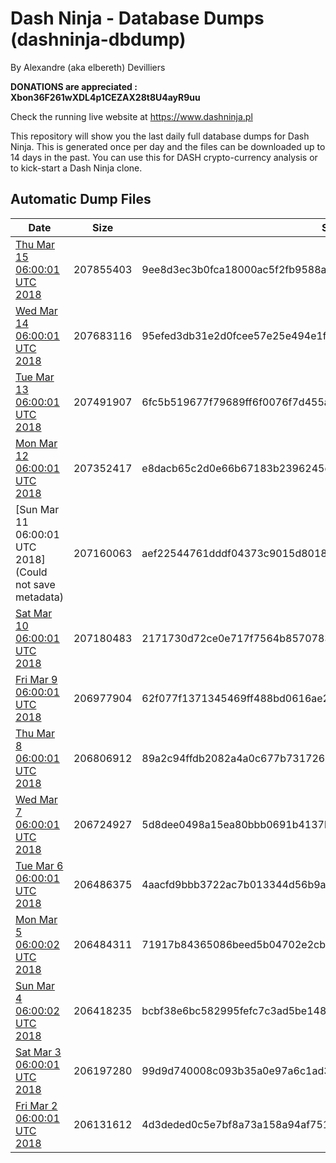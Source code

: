 # Dash Ninja - Database Dumps (dashninja-dbdump)
By Alexandre (aka elbereth) Devilliers

**DONATIONS are appreciated : Xbon36F261wXDL4p1CEZAX28t8U4ayR9uu**

Check the running live website at https://www.dashninja.pl

This repository will show you the last daily full database dumps for Dash Ninja. This is generated once per day and the files can be downloaded up to 14 days in the past.
You can use this for DASH crypto-currency analysis or to kick-start a Dash Ninja clone.


## Automatic Dump Files
| Date | Size | SHA256 |
|--|--|--|
| [Thu Mar 15 06:00:01 UTC 2018](https://transfer.sh/N38r8/dashninja-dbdump-20180315070001.tar.bz2) | 207855403 | 9ee8d3ec3b0fca18000ac5f2fb9588a64113cf8f61f2d084587c10d41bd7d577 | 
| [Wed Mar 14 06:00:01 UTC 2018](https://transfer.sh/Gn9ql/dashninja-dbdump-20180314070001.tar.bz2) | 207683116 | 95efed3db31e2d0fcee57e25e494e1f79d1c29e890f2e2c02238b151707a26a6 | 
| [Tue Mar 13 06:00:01 UTC 2018](https://transfer.sh/xebse/dashninja-dbdump-20180313070001.tar.bz2) | 207491907 | 6fc5b519677f79689ff6f0076f7d455a12392738a713019bfdb1cbd0e567c04c | 
| [Mon Mar 12 06:00:01 UTC 2018](https://transfer.sh/FBfon/dashninja-dbdump-20180312070001.tar.bz2) | 207352417 | e8dacb65c2d0e66b67183b2396245c40f0eaeae8f987a3df0abdaa80b6b93f0b | 
| [Sun Mar 11 06:00:01 UTC 2018](Could not save metadata) | 207160063 | aef22544761dddf04373c9015d8018c63bbb018b39fee0cb345c64c8a12556e0 | 
| [Sat Mar 10 06:00:01 UTC 2018](https://transfer.sh/130eq9/dashninja-dbdump-20180310070001.tar.bz2) | 207180483 | 2171730d72ce0e717f7564b8570783895be71b17f23c177a56f19efd706cc90b | 
| [Fri Mar  9 06:00:01 UTC 2018](https://transfer.sh/G6pV7/dashninja-dbdump-20180309070001.tar.bz2) | 206977904 | 62f077f1371345469ff488bd0616ae28fbcd36ddb760c33b24a3be5bbd688c01 | 
| [Thu Mar  8 06:00:01 UTC 2018](https://transfer.sh/n8YgE/dashninja-dbdump-20180308070001.tar.bz2) | 206806912 | 89a2c94ffdb2082a4a0c677b731726550c47dca50896fc01912dabe8bf09e1a0 | 
| [Wed Mar  7 06:00:01 UTC 2018](https://transfer.sh/66fve/dashninja-dbdump-20180307070001.tar.bz2) | 206724927 | 5d8dee0498a15ea80bbb0691b4137bee2731672fc82273fbd8e8190a917caf09 | 
| [Tue Mar  6 06:00:01 UTC 2018](https://transfer.sh/z6KPr/dashninja-dbdump-20180306070001.tar.bz2) | 206486375 | 4aacfd9bbb3722ac7b013344d56b9a186a94b13d6ce167c5469ce5a4e767eb49 | 
| [Mon Mar  5 06:00:02 UTC 2018](https://transfer.sh/iRBwA/dashninja-dbdump-20180305070002.tar.bz2) | 206484311 | 71917b84365086beed5b04702e2cbe7237e2993b22cb3ccb0b596e356bf8e23d | 
| [Sun Mar  4 06:00:02 UTC 2018](https://transfer.sh/ZQKBg/dashninja-dbdump-20180304070002.tar.bz2) | 206418235 | bcbf38e6bc582995fefc7c3ad5be1487cf130d90c5e1e5c153578cf6e7816405 | 
| [Sat Mar  3 06:00:01 UTC 2018](https://transfer.sh/4Ts4K/dashninja-dbdump-20180303070001.tar.bz2) | 206197280 | 99d9d740008c093b35a0e97a6c1ad354e27afa27c3878b0f48f01331979c7086 | 
| [Fri Mar  2 06:00:01 UTC 2018](https://transfer.sh/Q5PpT/dashninja-dbdump-20180302070001.tar.bz2) | 206131612 | 4d3deded0c5e7bf8a73a158a94af751524d1413598f2ba7a08f625dcdf0fcf91 | 

